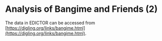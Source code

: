 # Analysis of Bangime and Friends (2)

The data in EDICTOR can be accessed from [https://digling.org/links/bangime.html](https://digling.org/links/bangime.html).
